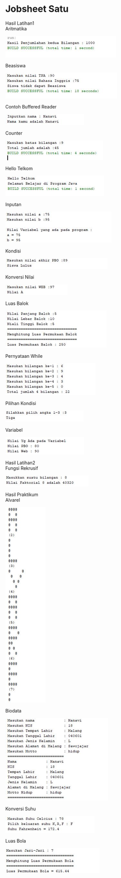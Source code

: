 # Jobsheet Satu <br>
Hasil Latihan1 <br>
Aritmatika 

![alt text](https://github.com/hanavi17/Jobsheet1/blob/master/Aritmatika.JPG)
<br>

Beasiswa

![alt text](https://github.com/hanavi17/Jobsheet1/blob/master/Beasiswa.JPG)
<br>

Contoh Buffered Reader

![alt text](https://github.com/hanavi17/Jobsheet1/blob/master/ContohBufferedReader.JPG)
<br>

Counter

![alt text](https://github.com/hanavi17/Jobsheet1/blob/master/Counter.JPG)
<br>

Hello Telkom

![alt text](https://github.com/hanavi17/Jobsheet1/blob/master/HelloTelkom.JPG)
<br>

Inputan

![alt text](https://github.com/hanavi17/Jobsheet1/blob/master/Inputan.JPG)
<br>

Kondisi

![alt text](https://github.com/hanavi17/Jobsheet1/blob/master/Kondisi.JPG)
<br>

Konversi Nilai

![alt text](https://github.com/hanavi17/Jobsheet1/blob/master/KonversiNilai.JPG)
<br>

Luas Balok

![alt text](https://github.com/hanavi17/Jobsheet1/blob/master/LuasBalok.JPG)
<br>

Pernyataan While

![alt text](https://github.com/hanavi17/Jobsheet1/blob/master/PernyataanWhile.JPG)
<br>

Pilihan Kondisi

![alt text](https://github.com/hanavi17/Jobsheet1/blob/master/PilihanKondisi.JPG)
<br>

Variabel

![alt text](https://github.com/hanavi17/Jobsheet1/blob/master/Variabel.JPG)
<br>

Hasil Latihan2 <br>
Fungsi Rekrusif

![alt text](https://github.com/hanavi17/Jobsheet1/blob/master/FungsiRekrusif.JPG)
<br>

Hasil Praktikum <br>
Alvarel

![alt text](https://github.com/hanavi17/Jobsheet1/blob/master/Alvarel.JPG)
<br>

Biodata

![alt text](https://github.com/hanavi17/Jobsheet1/blob/master/Biodata.JPG)
<br>

Konversi Suhu

![alt text](https://github.com/hanavi17/Jobsheet1/blob/master/KonversiSuhu.JPG)
<br>

Luas Bola

![alt text](https://github.com/hanavi17/Jobsheet1/blob/master/LuasBola.JPG)
<br>

